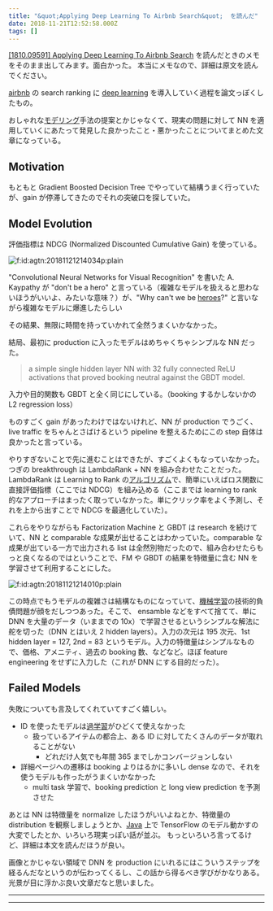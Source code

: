 ```yaml
---
title: "&quot;Applying Deep Learning To Airbnb Search&quot;  を読んだ"
date: 2018-11-21T12:52:58.000Z
tags: []
---
```


<p><a href="https://arxiv.org/abs/1810.09591">[1810.09591] Applying Deep Learning To Airbnb Search</a> を読んだときのメモをそのまま出してみます。面白かった。
本当にメモなので、詳細は原文を読んでください。</p>

<p><a class="keyword" href="http://d.hatena.ne.jp/keyword/airbnb">airbnb</a> の search ranking に <a class="keyword" href="http://d.hatena.ne.jp/keyword/deep%20learning">deep learning</a> を導入していく過程を論文っぽくしたもの。</p>

<p>おしゃれな<a class="keyword" href="http://d.hatena.ne.jp/keyword/%A5%E2%A5%C7%A5%EA%A5%F3%A5%B0">モデリング</a>手法の提案とかじゃなくて、現実の問題に対して NN を適用していくにあたって発見した良かったこと・悪かったことについてまとめた文章になっている。</p>

<h2>Motivation</h2>

<p>もともと Gradient Boosted Decision Tree でやっていて結構うまく行っていたが、gain が停滞してきたのでそれの突破口を探していた。</p>

<h2>Model Evolution</h2>

<p>評価指標は NDCG (Normalized Discounted Cumulative Gain) を使っている。</p>

<p><span itemscope itemtype="http://schema.org/Photograph"><img src="https://cdn-ak.f.st-hatena.com/images/fotolife/a/agtn/20181121/20181121214034.png" alt="f:id:agtn:20181121214034p:plain" title="f:id:agtn:20181121214034p:plain" class="hatena-fotolife" itemprop="image"></span></p>

<p>"Convolutional Neural Networks for Visual Recognition" を書いた A. Kaypathy が "don't be a hero" と言っている（複雑なモデルを扱えると思わないほうがいいよ、みたいな意味？）が、"Why can't we be <a class="keyword" href="http://d.hatena.ne.jp/keyword/heroes">heroes</a>?" と言いながら複雑なモデルに爆進したらしい</p>

<p>その結果、無限に時間を持っていかれて全然うまくいかなかった。</p>

<p>結局、最初に production に入ったモデルはめちゃくちゃシンプルな NN だった。</p>

<blockquote><p>a simple single hidden layer NN with 32 fully connected ReLU activations that proved booking neutral against the GBDT model.</p></blockquote>

<p>入力や目的関数も GBDT と全く同じにしている。（booking するかしないかの L2 regression loss）</p>

<p>ものすごく gain があったわけではないけれど、NN が production でうごく、live traffic をちゃんとさばけるという pipeline を整えるためにこの step 自体は良かったと言っている。</p>

<p>やりすぎないことで先に進むことはできたが、すごくよくもなっていなかった。つぎの breakthrough は LambdaRank + NN を組み合わせたことだった。LambdaRank は Learning to Rank の<a class="keyword" href="http://d.hatena.ne.jp/keyword/%A5%A2%A5%EB%A5%B4%A5%EA%A5%BA%A5%E0">アルゴリズム</a>で、簡単にいえばロス関数に直接評価指標（ここでは NDCG）を組み込める（ここまでは learning to rank 的なアプローチはまったく取っていなかった。単にクリック率をよく予測し、それを上から出すことで NDCG を最適化していた）。</p>

<p>これらをやりながらも Factorization Machine と GBDT は research を続けていて、NN と comparable な成果が出せることはわかっていた。comparable な成果が出ている一方で出力される list は全然別物だったので、組み合わせたらもっと良くなるのではということで、FM や GBDT の結果を特徴量に含む NN を学習させて利用することにした。</p>

<p><span itemscope itemtype="http://schema.org/Photograph"><img src="https://cdn-ak.f.st-hatena.com/images/fotolife/a/agtn/20181121/20181121214010.png" alt="f:id:agtn:20181121214010p:plain" title="f:id:agtn:20181121214010p:plain" class="hatena-fotolife" itemprop="image"></span></p>

<p>この時点でもうモデルの複雑さは結構なものになっていて、<a class="keyword" href="http://d.hatena.ne.jp/keyword/%B5%A1%B3%A3%B3%D8%BD%AC">機械学習</a>の技術的負債問題が顔をだしつつあった。そこで、 ensamble などをすべて捨てて、単に DNN を大量のデータ（いままでの 10x）で学習させるというシンプルな解法に舵を切った（DNN とはいえ 2 hidden layers）。入力の次元は 195 次元、1st hidden layer = 127, 2nd = 83 というモデル。入力の特徴量はシンプルなもので、価格、アメニティ、過去の booking 数、などなど。ほぼ feature engineering をせずに入力した（これが DNN にする目的だった）。</p>

<h2>Failed Models</h2>

<p>失敗についても言及してくれていてすごく嬉しい。</p>

<ul>
<li>ID を使ったモデルは<a class="keyword" href="http://d.hatena.ne.jp/keyword/%B2%E1%B3%D8%BD%AC">過学習</a>がひどくて使えなかった

<ul>
<li>扱っているアイテムの都合上、ある ID に対してたくさんのデータが取れることがない

<ul>
<li>どれだけ人気でも年間 365 までしかコンバージョンしない</li>
</ul>
</li>
</ul>
</li>
<li>詳細ページへの遷移は booking よりはるかに多いし dense なので、それを使うモデルも作ったがうまくいかなかった

<ul>
<li>multi task 学習で、booking prediction と long view prediction を予測させた</li>
</ul>
</li>
</ul>

<p>あとは NN は特徴量を normalize したほうがいいよねとか、特徴量の distribution を観察しましょうとか、<a class="keyword" href="http://d.hatena.ne.jp/keyword/Java">Java</a> 上で TensorFlow のモデル動かすの大変でしたとか、いろいろ現実っぽい話が並ぶ。
もっといろいろ言ってるけど、詳細は本文を読んだほうが良い。</p>

<p>画像とかじゃない領域で DNN を production にいれるにはこういうステップを経るんだなというのが伝わってくるし、この話から得るべき学びがかなりある。光景が目に浮かぶ良い文章だなと思いました。</p>

---

---
